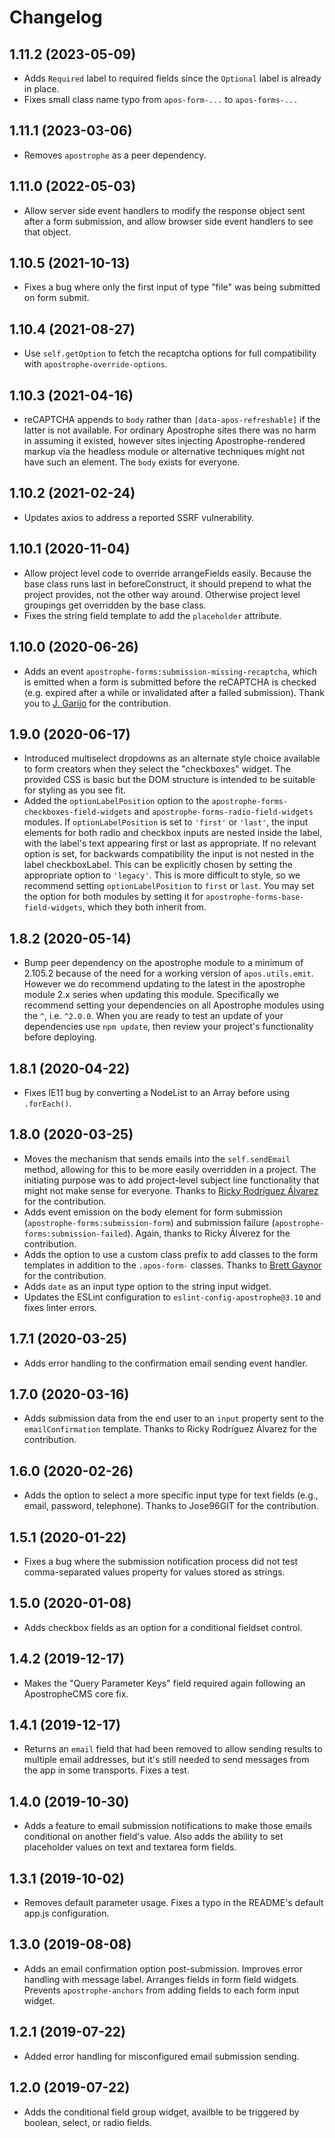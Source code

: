# Changelog

## 1.11.2 (2023-05-09)

- Adds `Required` label to required fields since the `Optional` label is already in place.
- Fixes small class name typo from `apos-form-...` to `apos-forms-...`

## 1.11.1 (2023-03-06)

- Removes `apostrophe` as a peer dependency.

## 1.11.0 (2022-05-03)

- Allow server side event handlers to modify the response object sent after a form submission, and allow browser side event handlers to see that object.

## 1.10.5 (2021-10-13)

- Fixes a bug where only the first input of type "file" was being submitted on form submit.

## 1.10.4 (2021-08-27)

- Use `self.getOption` to fetch the recaptcha options for full compatibility with `apostrophe-override-options`.

## 1.10.3 (2021-04-16)

- reCAPTCHA appends to `body` rather than `[data-apos-refreshable]` if the latter is not available. For ordinary Apostrophe sites there was no harm in assuming it existed, however sites injecting Apostrophe-rendered markup via the headless module or alternative techniques might not have such an element. The `body` exists for everyone.

## 1.10.2 (2021-02-24)

- Updates axios to address a reported SSRF vulnerability.

## 1.10.1 (2020-11-04)

- Allow project level code to override arrangeFields easily. Because the base class runs last in beforeConstruct, it should prepend to what the project provides, not the other way around. Otherwise project level groupings get overridden by the base class.
- Fixes the string field template to add the `placeholder` attribute.

## 1.10.0 (2020-06-26)

- Adds an event `apostrophe-forms:submission-missing-recaptcha`, which is emitted when a form is submitted before the reCAPTCHA is checked (e.g. expired after a while or invalidated after a failed submission). Thank you to [J. Garijo](https://github.com/jogarijo) for the contribution.

## 1.9.0 (2020-06-17)

- Introduced multiselect dropdowns as an alternate style choice available to form creators when they select the "checkboxes" widget. The provided CSS is basic but the DOM structure is intended to be suitable for styling as you see fit.
- Added the `optionLabelPosition` option to the `apostrophe-forms-checkboxes-field-widgets` and `apostrophe-forms-radio-field-widgets` modules. If `optionLabelPosition` is set to `'first'` or `'last'`, the input elements for both radio and checkbox inputs are nested inside the label, with the label's text appearing first or last as appropriate. If no relevant option is set, for backwards compatibility the input is not nested in the label checkboxLabel. This can be explicitly chosen by setting the appropriate option to `'legacy'`. This is more difficult to style, so we recommend setting `optionLabelPosition` to `first` or `last`. You may set the option for both modules by setting it for `apostrophe-forms-base-field-widgets`, which they both inherit from.

## 1.8.2 (2020-05-14)

- Bump peer dependency on the apostrophe module to a minimum of 2.105.2 because of the need for a working version of `apos.utils.emit`. However we do recommend updating to the latest in the apostrophe module 2.x series when updating this module. Specifically we recommend setting your dependencies on all Apostrophe modules using the `^`, i.e. `^2.0.0`. When you are ready to test an update of your dependencies use `npm update`, then review your project's functionality before deploying.

## 1.8.1 (2020-04-22)

- Fixes IE11 bug by converting a NodeList to an Array before using `.forEach()`.

## 1.8.0 (2020-03-25)

- Moves the mechanism that sends emails into the `self.sendEmail` method, allowing for this to be more easily overridden in a project. The initiating purpose was to add project-level subject line functionality that might not make sense for everyone. Thanks to [Ricky Rodríguez Álvarez](https://github.com/rjrodriguezalvarez97) for the contribution.
- Adds event emission on the body element for form submission (`apostrophe-forms:submission-form`) and submission failure (`apostrophe-forms:submission-failed`). Again, thanks to Ricky Álverez for the contribution.
- Adds the option to use a custom class prefix to add classes to the form templates in addition to the `.apos-form-` classes. Thanks to [Brett Gaynor](https://github.com/bgaynor78) for the contribution.
- Adds `date` as an input type option to the string input widget.
- Updates the ESLint configuration to `eslint-config-apostrophe@3.10` and fixes linter errors.

## 1.7.1 (2020-03-25)

- Adds error handling to the confirmation email sending event handler.

## 1.7.0 (2020-03-16)

- Adds submission data from the end user to an `input` property sent to the `emailConfirmation` template. Thanks to Ricky Rodríguez Álvarez for the contribution.

## 1.6.0 (2020-02-26)

- Adds the option to select a more specific input type for text fields (e.g., email, password, telephone). Thanks to Jose96GIT for the contribution.

## 1.5.1 (2020-01-22)

- Fixes a bug where the submission notification process did not test comma-separated values property for values stored as strings.

## 1.5.0 (2020-01-08)

- Adds checkbox fields as an option for a conditional fieldset control.

## 1.4.2 (2019-12-17)

- Makes the "Query Parameter Keys" field required again following an ApostropheCMS core fix.

## 1.4.1 (2019-12-17)

- Returns an `email` field that had  been removed to allow sending results to multiple email addresses, but it's still needed to send messages from the app in some transports. Fixes a test.

## 1.4.0 (2019-10-30)

- Adds a feature to email submission notifications to make those emails conditional on another field's value. Also adds the ability to set placeholder values on text and textarea form fields.

## 1.3.1 (2019-10-02)

- Removes default parameter usage. Fixes a typo in the README's default app.js configuration.

## 1.3.0 (2019-08-08)

- Adds an email confirmation option post-submission. Improves error handling with message label. Arranges fields in form field widgets. Prevents `apostrophe-anchors` from adding fields to each form input widget.

## 1.2.1 (2019-07-22)

- Added error handling for misconfigured email submission sending.

## 1.2.0 (2019-07-22)

- Adds the conditional field group widget, availble to be triggered by boolean, select, or radio fields.
